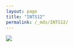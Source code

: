 ```yaml
---
layout: page
title: "INTS12"
permalink: /_mds/INTS12/
---
```


![](../../algns0/N120_5HSAA053277_aln_report.png?raw=true)